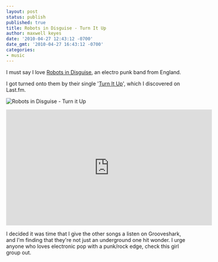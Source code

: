 ```yaml
---
layout: post
status: publish
published: true
title: Robots in Disguise - Turn It Up
author: maxwell keyes
date: '2010-04-27 12:43:12 -0700'
date_gmt: '2010-04-27 16:43:12 -0700'
categories:
- music
---
```


I must say I love [Robots in Disguise](http://www.robotsindisguise.co.uk/), an electro punk band from England.

I got turned onto them by their single '[Turn It Up](http://www.robotsindisguise.co.uk/music/turn-it-up/)', which I
discovered on Last.fm.

![Robots in Disguise - Turn it Up]({{site.assets.url_prefix}}m/images/posts/robots-in-disguise-turn-it-up.jpg "Robots in Disguise - Turn It Up single cover")

<iframe width="560" height="315" src="https://www.youtube.com/embed/6H13RprHi3I" frameborder="0" allowfullscreen></iframe>

I decided it was time that I give the other songs a listen on Grooveshark, and I'm finding that they're not just an
underground one hit wonder. I urge anyone who loves electronic pop with a punk/rock edge, check this girl group out.
